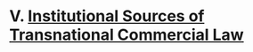 # V. [Institutional Sources of Transnational Commercial Law](https://github.com/lexmerca/TTIPv2_ToC)
